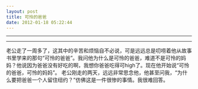 ```yaml
---
layout: post
title: 可怜的爸爸
date: 2012-01-18 05:22:44
---
```


<meta http-equiv='Content-Type' content='text/html; charset=utf-8' />

---

---

老公走了一周多了，这其中的辛苦和烦恼自不必说，可是远远总是叨唠着他从故事书里学来的那句“可怜的爸爸”。我问他为什么是可怜的爸爸，难道不是可怜的妈妈？他说因为爸爸没有好吃的啊，我想你爸爸吃得可high了。现在他开始说“可怜的爸爸，可怜的妈妈”。
老公刚走的两天，远远非常思念他，他甚至问我，“为什么要把爸爸一个人留住纽约？”仿佛这是一件很惨的事情。我很难回答。



